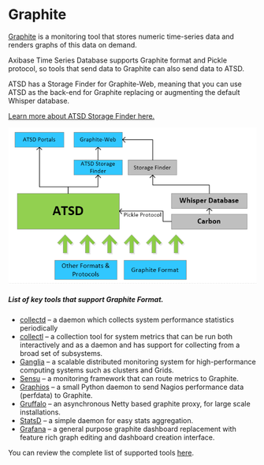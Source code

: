 # Graphite

[Graphite](https://graphite.readthedocs.org/en/latest/) is a monitoring tool that stores numeric time-series data and renders graphs of this data on demand.

Axibase Time Series Database supports Graphite format and Pickle protocol, so tools that send data to Graphite can also send data to ATSD.

ATSD has a Storage Finder for Graphite-Web, meaning that you can use ATSD as the back-end for Graphite replacing or augmenting the default Whisper database.

[Learn more about ATSD Storage Finder here.](https://axibase.com/products/axibase-time-series-database/writing-data/graphite/storage-finder/)

![](resources/atsd_protocols_finders3.png)

##### List of key tools that support Graphite Format.


- [collectd](http://collectd.org/) – a daemon which collects system performance statistics periodically
- [collectl](http://collectl.sourceforge.net/) – a collection tool for system metrics that can be run both interactively and as a daemon and has support for collecting from a broad set of subsystems.
- [Ganglia](http://ganglia.info/) – a scalable distributed monitoring system for high-performance computing systems such as clusters and Grids.
- [Sensu](https://sensuapp.org/) – a monitoring framework that can route metrics to Graphite.
- [Graphios](https://github.com/shawn-sterling/graphios) – a small Python daemon to send Nagios performance data (perfdata) to Graphite.
- [Gruffalo](https://github.com/outbrain/gruffalo) – an asynchronous Netty based graphite proxy, for large scale installations.
- [StatsD](/products/axibase-time-series-database/writing-data/statsd/) – a simple daemon for easy stats aggregation.
- [Grafana](http://grafana.org/) – a general purpose graphite dashboard replacement with feature rich graph editing and dashboard creation interface.


You can review the complete list of supported tools [here](http://graphite.readthedocs.org/en/latest/tools.html).

